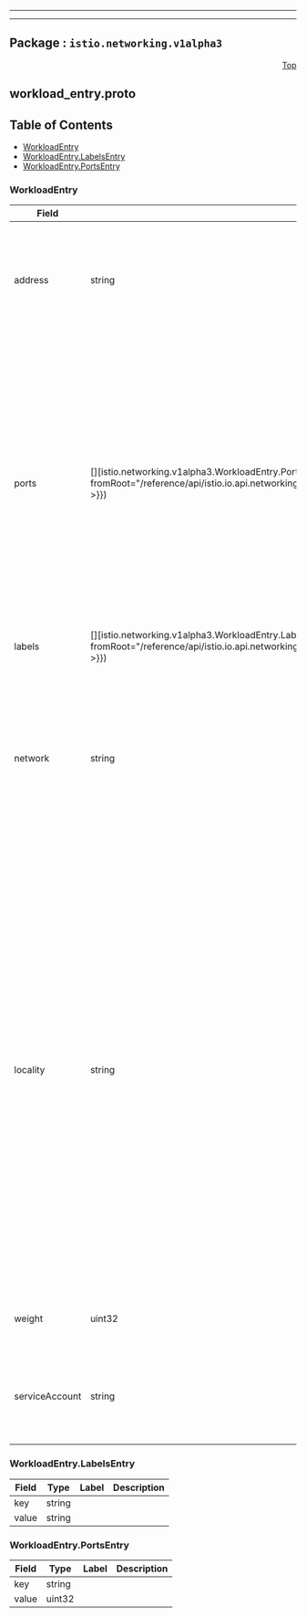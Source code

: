 
---

---

## Package : `istio.networking.v1alpha3`



<a name="top"></a>

<a name="API Reference for workload_entry.proto"></a>
<p align="right"><a href="#top">Top</a></p>

## workload_entry.proto


## Table of Contents
  - [WorkloadEntry](#istio.networking.v1alpha3.WorkloadEntry)
  - [WorkloadEntry.LabelsEntry](#istio.networking.v1alpha3.WorkloadEntry.LabelsEntry)
  - [WorkloadEntry.PortsEntry](#istio.networking.v1alpha3.WorkloadEntry.PortsEntry)







<a name="istio.networking.v1alpha3.WorkloadEntry"></a>

### WorkloadEntry



| Field | Type | Label | Description |
| ----- | ---- | ----- | ----------- |
| address | string |  | Address associated with the network endpoint without the port.  Domain names can be used if and only if the resolution is set to DNS, and must be fully-qualified without wildcards. Use the form unix:///absolute/path/to/socket for Unix domain socket endpoints. |
  | ports | [][istio.networking.v1alpha3.WorkloadEntry.PortsEntry]({{< versioned_link_path fromRoot="/reference/api/istio.io.api.networking.v1alpha3.workload_entry#istio.networking.v1alpha3.WorkloadEntry.PortsEntry" >}}) | repeated | Set of ports associated with the endpoint. If the port map is specified, it must be a map of servicePortName to this endpoint's port, such that traffic to the service port will be forwarded to the endpoint port that maps to the service's portName. If omitted, and the targetPort is specified as part of the service's port specification, traffic to the service port will be forwarded to one of the endpoints on the specified `targetPort`. If both the targetPort and endpoint's port map are not specified, traffic to a service port will be forwarded to one of the endpoints on the same port.<br>**NOTE 1:** Do not use for `unix://` addresses.<br>**NOTE 2:** endpoint port map takes precedence over targetPort. |
  | labels | [][istio.networking.v1alpha3.WorkloadEntry.LabelsEntry]({{< versioned_link_path fromRoot="/reference/api/istio.io.api.networking.v1alpha3.workload_entry#istio.networking.v1alpha3.WorkloadEntry.LabelsEntry" >}}) | repeated | One or more labels associated with the endpoint. |
  | network | string |  | Network enables Istio to group endpoints resident in the same L3 domain/network. All endpoints in the same network are assumed to be directly reachable from one another. When endpoints in different networks cannot reach each other directly, an Istio Gateway can be used to establish connectivity (usually using the `AUTO_PASSTHROUGH` mode in a Gateway Server). This is an advanced configuration used typically for spanning an Istio mesh over multiple clusters. |
  | locality | string |  | The locality associated with the endpoint. A locality corresponds to a failure domain (e.g., country/region/zone). Arbitrary failure domain hierarchies can be represented by separating each encapsulating failure domain by /. For example, the locality of an an endpoint in US, in US-East-1 region, within availability zone az-1, in data center rack r11 can be represented as us/us-east-1/az-1/r11. Istio will configure the sidecar to route to endpoints within the same locality as the sidecar. If none of the endpoints in the locality are available, endpoints parent locality (but within the same network ID) will be chosen. For example, if there are two endpoints in same network (networkID "n1"), say e1 with locality us/us-east-1/az-1/r11 and e2 with locality us/us-east-1/az-2/r12, a sidecar from us/us-east-1/az-1/r11 locality will prefer e1 from the same locality over e2 from a different locality. Endpoint e2 could be the IP associated with a gateway (that bridges networks n1 and n2), or the IP associated with a standard service endpoint. |
  | weight | uint32 |  | The load balancing weight associated with the endpoint. Endpoints with higher weights will receive proportionally higher traffic. |
  | serviceAccount | string |  | The service account associated with the workload if a sidecar is present in the workload. The service account must be present in the same namespace as the configuration ( WorkloadEntry or a ServiceEntry) |
  





<a name="istio.networking.v1alpha3.WorkloadEntry.LabelsEntry"></a>

### WorkloadEntry.LabelsEntry



| Field | Type | Label | Description |
| ----- | ---- | ----- | ----------- |
| key | string |  |  |
  | value | string |  |  |
  





<a name="istio.networking.v1alpha3.WorkloadEntry.PortsEntry"></a>

### WorkloadEntry.PortsEntry



| Field | Type | Label | Description |
| ----- | ---- | ----- | ----------- |
| key | string |  |  |
  | value | uint32 |  |  |
  




 <!-- end messages -->

 <!-- end enums -->

 <!-- end HasExtensions -->

 <!-- end services -->

